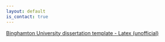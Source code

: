```yaml
---
layout: default
is_contact: true
---
```


[Binghamton University dissertation template - Latex (unofficial)](/resources/BU_latex.zip)  


